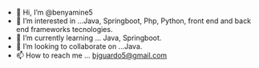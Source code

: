 - 👋 Hi, I’m @benyamine5
- 👀 I’m interested in ...Java, Springboot, Php, Python, front end and back end frameworks tecnologies.
- 🌱 I’m currently learning ... Java, Springboot.
- 💞️ I’m looking to collaborate on ...Java.
- 📫 How to reach me ... bjguardo5@gmail.com

<!---
✨benyamine5/benyamine5✨

--->
